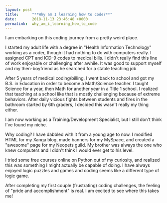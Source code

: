 ```yaml
---
layout: post
title:      "**Why am I learning how to code?**"
date:       2018-11-13 23:46:48 +0000
permalink:  why_am_i_learning_how_to_code
---
```



I am embarking on this coding journey from a pretty weird place.  

I started my adult life with a degree in "Health Information Technology" working as a coder, though it had nothing to do with computers really.  I assigned CPT and ICD-9 codes to medical bills.  I didn't really find this line of work enjoyable or challenging after awhile.  It was good to support myself and my then-boyfriend as he searched for a stable teaching job.  

After 5 years of medical coding/billing, I went back to school and got my B.S. in Education in order to become a Math/Science teacher.  I taught Science for a year, then Math for another year in a Title 1 school.  I realized that teaching at a school like that is mostly challenging because of extreme behaviors.  After daily vicious fights between students and fires in the bathroom started by 6th graders, I decided this wasn't really my thing either.

I am now working as a Training/Development Specialist, but I still don't think I've found my niche.


Why coding?  I have dabbled with it from a young age to now.  I modified HTML for my Xanga blog, made banners for my MySpace, and created a "awesome" page for my Neopets guild.  My brother was always the one who knew computers and I didn't think I would ever get to his level.

I tried some free courses online on Python out of my curiosity, and realized this was something I might actually be capable of doing.  I have always enjoyed logic puzzles and games and coding seems like a different type of logic game.  

After completing my first couple (frustrating) coding challenges, the feeling of "pride and accomplishment" is real.  I am excited to see where this takes me!

